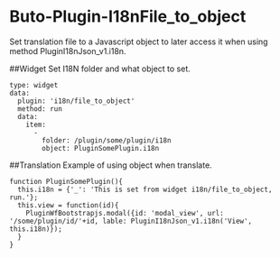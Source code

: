 # Buto-Plugin-I18nFile_to_object
Set translation file to a Javascript object to later access it when using method PluginI18nJson_v1.i18n. 

##Widget
Set I18N folder and what object to set.
```
type: widget
data:
  plugin: 'i18n/file_to_object'
  method: run
  data:
    item:
      -
        folder: /plugin/some/plugin/i18n
        object: PluginSomePlugin.i18n
```

##Translation
Example of using object when translate.
```
function PluginSomePlugin(){
  this.i18n = {'_': 'This is set from widget i18n/file_to_object, run.'};
  this.view = function(id){
    PluginWfBootstrapjs.modal({id: 'modal_view', url: '/some/plugin/id/'+id, lable: PluginI18nJson_v1.i18n('View', this.i18n)});
  }
}
```

